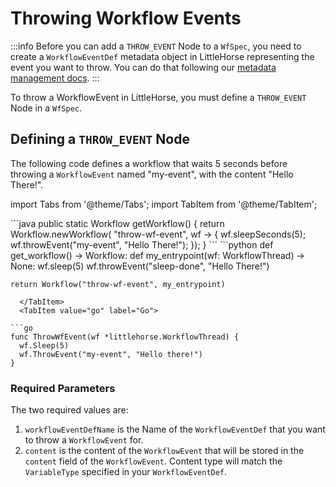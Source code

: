 # Throwing Workflow Events

:::info
Before you can add a `THROW_EVENT` Node to a `WfSpec`, you need to create a `WorkflowEventDef` metadata object in LittleHorse representing the event you want to throw. You can do that following our [metadata management docs](../../09-grpc/05-managing-metadata.md#workfloweventdef).
:::

To throw a WorkflowEvent in LittleHorse, you must define a `THROW_EVENT` Node in a `WfSpec`.

## Defining a `THROW_EVENT` Node

The following code defines a workflow that waits 5 seconds before throwing a `WorkflowEvent` named "my-event", with the content "Hello There!".

import Tabs from '@theme/Tabs';
import TabItem from '@theme/TabItem'; 

<Tabs>
  <TabItem value="java" label="Java" default>
```java
public static Workflow getWorkflow() {
    return Workflow.newWorkflow(
        "throw-wf-event",
        wf -> {
            wf.sleepSeconds(5);
            wf.throwEvent("my-event", "Hello There!");
        });
}
```
  </TabItem>
  <TabItem value="python" label="Python">
```python
def get_workflow() -> Workflow:
    def my_entrypoint(wf: WorkflowThread) -> None:
        wf.sleep(5)
        wf.throwEvent("sleep-done", "Hello There!")

    return Workflow("throw-wf-event", my_entrypoint)
```
  </TabItem>
  <TabItem value="go" label="Go">

```go
func ThrowWfEvent(wf *littlehorse.WorkflowThread) {
  wf.Sleep(5)
  wf.ThrowEvent("my-event", "Hello there!")
}
```
  </TabItem>
</Tabs>

### Required Parameters

The two required values are:

1. `workflowEventDefName` is the Name of the `WorkflowEventDef` that you want to throw a `WorkflowEvent` for.
2. `content` is the content of the `WorkflowEvent` that will be stored in the `content` field of the `WorkflowEvent`. Content type will match the `VariableType` specified in your `WorkflowEventDef`.
